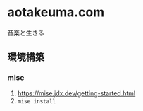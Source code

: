 # aotakeuma.com

音楽と生きる

## 環境構築

### mise

1. https://mise.jdx.dev/getting-started.html
2. `mise install`
